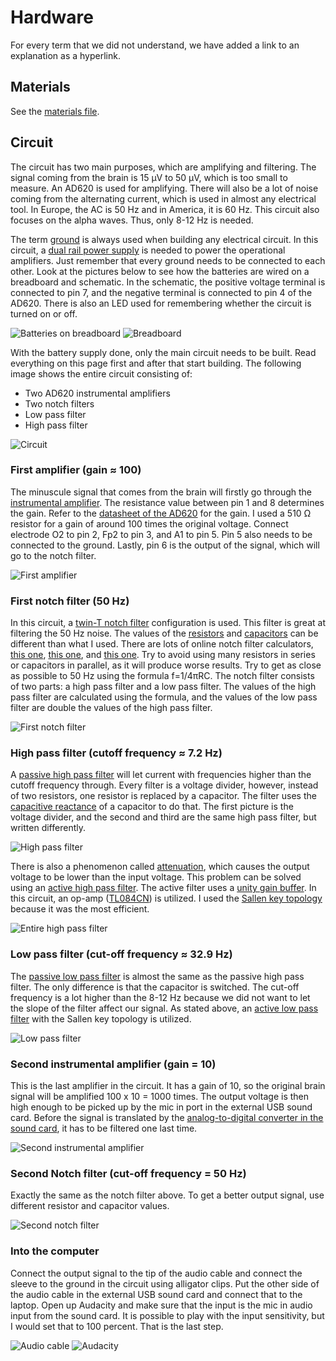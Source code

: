 # Hardware
For every term that we did not understand, we have added a link to an explanation as a hyperlink.

## Materials
See the [materials file](materials.md).

## Circuit
The circuit has two main purposes, which are amplifying and filtering. The signal coming from the brain is 15 μV to 50 μV, which is too small to measure. An AD620 is used for amplifying. There will also be a lot of noise coming from the alternating current, which is used in almost any electrical tool. In Europe, the AC is 50 Hz and in America, it is 60 Hz. This circuit also focuses on the alpha waves. Thus, only 8-12 Hz is needed.

The term [ground](https://www.build-electronic-circuits.com/what-is-ground/) is always used when building any electrical circuit. In this circuit, a [dual rail power supply](https://www.youtube.com/watch?v=jiWKQEOSgIs) is needed to power the operational amplifiers. Just remember that every ground needs to be connected to each other. Look at the pictures below to see how the batteries are wired on a breadboard and schematic. In the schematic, the positive voltage terminal is connected to pin 7, and the negative terminal is connected to pin 4 of the AD620. There is also an LED used for remembering whether the circuit is turned on or off.

![Batteries on breadboard](../images/batteries_on_breadboard.png "Batteries on breadboard")
![Breadboard](../images/breadboard.jpg "Breadboard")

With the battery supply done, only the main circuit needs to be built. Read everything on this page first and after that start building. The following image shows the entire circuit consisting of:
- Two AD620 instrumental amplifiers
- Two notch filters
- Low pass filter
- High pass filter

![Circuit](../images/circuit.png "Circuit")

### First amplifier (gain ≈ 100)
The minuscule signal that comes from the brain will firstly go through the [instrumental amplifier](https://www.youtube.com/watch?v=NvyDw8ZpLd0). The resistance value between pin 1 and 8 determines the gain. Refer to the [datasheet of the AD620](https://www.analog.com/media/en/technical-documentation/data-sheets/ad620.pdf) for the gain. I used a 510 Ω resistor for a gain of around 100 times the original voltage.
Connect electrode O2 to pin 2, Fp2 to pin 3, and A1 to pin 5. Pin 5 also needs to be connected to the ground. Lastly, pin 6 is the output of the signal, which will go to the notch filter.

![First amplifier](../images/first_amplifier.png "First amplifier")

### First notch filter (50 Hz)
In this circuit, a [twin-T notch filter](https://www.electronics-tutorials.ws/filter/band-stop-filter.html) configuration is used. This filter is great at filtering the 50 Hz noise. The values of the [resistors](https://www.youtube.com/watch?v=G3H5lKoWPpY) and [capacitors](https://www.youtube.com/watch?v=f_MZNsEqyQw) can be different than what I used. There are lots of online notch filter calculators, [this one](https://www.changpuak.ch/electronics/Active_Notch_Filter.php), [this one](https://www.falstad.com/circuit/e-twint.html), and [this one](http://www.learningaboutelectronics.com/Articles/Notch-filter-calculator.php#answer1). Try to avoid using many resistors in series or capacitors in parallel, as it will produce worse results. Try to get as close as possible to 50 Hz using the formula f=1/4πRC. The notch filter consists of two parts: a high pass filter and a low pass filter. The values of the high pass filter are calculated using the formula, and the values of the low pass filter are double the values of the high pass filter.

![First notch filter](../images/first_notch_filter.png "First notch filter")

### High pass filter (cutoff frequency ≈ 7.2 Hz)
A [passive high pass filter](https://www.electronics-tutorials.ws/filter/filter_3.html) will let current with frequencies higher than the cutoff frequency through. Every filter is a voltage divider, however, instead of two resistors, one resistor is replaced by a capacitor. The filter uses the [capacitive reactance](https://www.electronics-tutorials.ws/filter/filter_1.html) of a capacitor to do that. The first picture is the voltage divider, and the second and third are the same high pass filter, but written differently.

![High pass filter](../images/high_pass_filter.png "High pass filter")

There is also a phenomenon called [attenuation](https://www.analogictips.com/what-is-signal-attenuation/), which causes the output voltage to be lower than the input voltage. This problem can be solved using an [active high pass filter](https://www.electronics-tutorials.ws/filter/filter_6.html). The active filter uses a [unity gain buffer](https://www.youtube.com/watch?v=_o4ScgRZtNI&list=PLYOzRtEd5NhPRT5-c5eZEeUGodW_Rb_c6&index=7). In this circuit, an op-amp ([TL084CN](https://www.ti.com/lit/ds/symlink/tl082a.pdf?ts=1699103154231&ref_url=https%253A%252F%252Fwww.ti.com%252Fproduct%252FTL082A%252Fpart-details%252FTL082ACP)) is utilized. I used the [Sallen key topology](https://www.electronics-tutorials.ws/filter/sallen-key-filter.html) because it was the most efficient.

![Entire high pass filter](../images/entire_high_pass_filter.png "Entire high pass filter")

### Low pass filter (cut-off frequency ≈ 32.9 Hz)
The [passive low pass filter](https://www.electronics-tutorials.ws/filter/filter_2.html) is almost the same as the passive high pass filter. The only difference is that the capacitor is switched. The cut-off frequency is a lot higher than the 8-12 Hz because we did not want to let the slope of the filter affect our signal. As stated above, an [active low pass filter](https://www.electronics-tutorials.ws/filter/filter_5.html) with the Sallen key topology is utilized.

![Low pass filter](../images/low_pass_filter.png "Low pass filter")

### Second instrumental amplifier (gain = 10)
This is the last amplifier in the circuit. It has a gain of 10, so the original brain signal will be amplified 100 x 10 = 1000 times. The output voltage is then high enough to be picked up by the mic in port in the external USB sound card. Before the signal is translated by the [analog-to-digital converter in the sound card](https://en.wikipedia.org/wiki/Analog-to-digital_converter), it has to be filtered one last time.

![Second instrumental amplifier](../images/second_instrumental_amplifier.png "Second instrumental amplifier")

### Second Notch filter (cut-off frequency = 50 Hz)
Exactly the same as the notch filter above. To get a better output signal, use different resistor and capacitor values.

![Second notch filter](../images/second_notch_filter.png "Second notch filter")

### Into the computer
Connect the output signal to the tip of the audio cable and connect the sleeve to the ground in the circuit using alligator clips. Put the other side of the audio cable in the external USB sound card and connect that to the laptop. Open up Audacity and make sure that the input is the mic in audio input from the sound card. It is possible to play with the input sensitivity, but I would set that to 100 percent. That is the last step.

![Audio cable](../images/audio_cable.jpg "Audio cable")
![Audacity](../images/audacity.png "Audacity")

